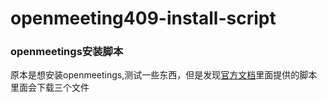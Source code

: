 # openmeeting409-install-script

###  openmeetings安装脚本
原本是想安装openmeetings,测试一些东西，但是发现[官方文档](https://cwiki.apache.org/confluence/display/OPENMEETINGS/Tutorials+for+installing+OpenMeetings+and+Tools)里面提供的脚本里面会下载三个文件
